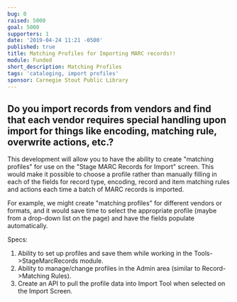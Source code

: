 ```yaml
---
bug: 0
raised: 5000
goal: 5000
supporters: 1
date: '2019-04-24 11:21 -0500'
published: true
title: Matching Profiles for Importing MARC records!!
module: Funded
short_description: Matching Profiles
tags: 'cataloging, import profiles'
sponsor: Carnegie Stout Public Library
---
```


## Do you import records from vendors and find that each vendor requires special handling upon import for things like encoding, matching rule, overwrite actions, etc.?

This development will allow you to have the ability to create "matching profiles" for use on the "Stage MARC Records for Import" screen. This would make it possible to choose a profile rather than manually filling in each of the fields for record type, encoding, record and item matching rules and actions each time a batch of MARC records is imported. 

For example, we might create "matching profiles" for different vendors or formats, and it would save time to select the appropriate profile (maybe from a drop-down list on the page) and have the fields populate automatically.

Specs:
1. Ability to set up profiles and save them while working in the Tools->StageMarcRecords module. 
2. Ability to manage/change profiles in the Admin area (similar to Record->Matching Rules). 
3. Create an API to pull the profile data into Import Tool when selected on the Import Screen.
